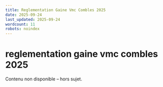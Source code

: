 ```yaml
---
title: Reglementation Gaine Vmc Combles 2025
date: 2025-09-24
last_updated: 2025-09-24
wordcount: 11
robots: noindex
---
```


# reglementation gaine vmc combles 2025

Contenu non disponible – hors sujet.